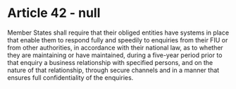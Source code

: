 # Article 42 - null


Member States shall require that their obliged entities have systems in place that enable them to respond fully and speedily to enquiries from their FIU or from other authorities, in accordance with their national law, as to whether they are maintaining or have maintained, during a five-year period prior to that enquiry a business relationship with specified persons, and on the nature of that relationship, through secure channels and in a manner that ensures full confidentiality of the enquiries.
